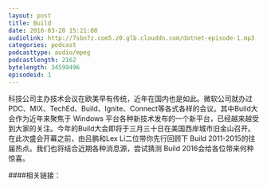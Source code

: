 ```yaml
---
layout: post
title: Build 
date: 2016-03-20 15:21:00
audiolink: http://7sbn7z.com5.z0.glb.clouddn.com/dotnet-episode-1.mp3
categories: podcast 
podcasttype: audio/mpeg
podcastlength: 2162
bytelength: 34599496 
episodeid: 1
---
```


科技公司主办技术会议在欧美早有传统，近年在国内也是如此。微软公司就办过PDC、MIX、TechEd、Build、Ignite、Connect等各式各样的会议。其中Build大会作为近年来聚焦于 Windows 平台各种新技术发布的一个新平台，已经越来越受到大家的关注。今年的Build大会即将于三月三十日在美国西岸城市旧金山召开。在此次盛会开幕之前，由吕鹏和Lex Li二位带你先行回顾下 Build 2011-2015的往届热点。我们也将结合近期各种消息源，尝试猜测 Build 2016会给各位带来何种惊喜。

####相关链接：
